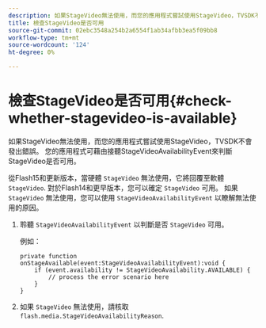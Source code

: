 ```yaml
---
description: 如果StageVideo無法使用，而您的應用程式嘗試使用StageVideo，TVSDK不會發出錯誤。 您的應用程式可藉由接聽StageVideoAvailabilityEvent來判斷StageVideo是否可用。
title: 檢查StageVideo是否可用
source-git-commit: 02ebc3548a254b2a6554f1ab34afbb3ea5f09bb8
workflow-type: tm+mt
source-wordcount: '124'
ht-degree: 0%

---
```


# 檢查StageVideo是否可用{#check-whether-stagevideo-is-available}

如果StageVideo無法使用，而您的應用程式嘗試使用StageVideo，TVSDK不會發出錯誤。 您的應用程式可藉由接聽StageVideoAvailabilityEvent來判斷StageVideo是否可用。

從Flash15和更新版本，當硬體 `StageVideo` 無法使用，它將回覆至軟體 `StageVideo`. 對於Flash14和更早版本，您可以確定 `StageVideo` 可用。 如果 `StageVideo` 無法使用，您可以使用 `StageVideoAvailabilityEvent` 以瞭解無法使用的原因。

1. 聆聽 `StageVideoAvailabilityEvent` 以判斷是否 `StageVideo` 可用。

   例如：

   ```
   private function onStageAvailable(event:StageVideoAvailabilityEvent):void {
       if (event.availability != StageVideoAvailability.AVAILABLE) {
           // process the error scenario here
       }
   }
   ```

1. 如果 `StageVideo` 無法使用，請核取 `flash.media.StageVideoAvailabilityReason`.
